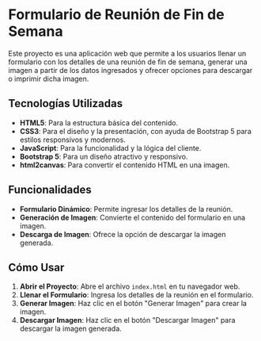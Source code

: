 # Formulario de Reunión de Fin de Semana

Este proyecto es una aplicación web que permite a los usuarios llenar un formulario con los detalles de una reunión de fin de semana, generar una imagen a partir de los datos ingresados y ofrecer opciones para descargar o imprimir dicha imagen.

## Tecnologías Utilizadas

- **HTML5**: Para la estructura básica del contenido.
- **CSS3**: Para el diseño y la presentación, con ayuda de Bootstrap 5 para estilos responsivos y modernos.
- **JavaScript**: Para la funcionalidad y la lógica del cliente.
- **Bootstrap 5**: Para un diseño atractivo y responsivo.
- **html2canvas**: Para convertir el contenido HTML en una imagen.

## Funcionalidades

- **Formulario Dinámico**: Permite ingresar los detalles de la reunión.
- **Generación de Imagen**: Convierte el contenido del formulario en una imagen.
- **Descarga de Imagen**: Ofrece la opción de descargar la imagen generada.

## Cómo Usar

1. **Abrir el Proyecto**: Abre el archivo `index.html` en tu navegador web.
2. **Llenar el Formulario**: Ingresa los detalles de la reunión en el formulario.
3. **Generar Imagen**: Haz clic en el botón "Generar Imagen" para crear la imagen.
4. **Descargar Imagen**: Haz clic en el botón "Descargar Imagen" para descargar la imagen generada.
